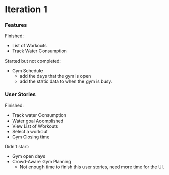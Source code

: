 # Iteration 1

### Features

Finished: 
- List of Workouts 
- Track Water Consumption 

Started but not completed: 
- Gym Schedule
    - add the days that the gym is open
    - add the static data to when the gym is busy. 

### User Stories

Finished:
- Track water Consumption
- Water goal Acomplished 
- View List of Workouts 
- Select a workout 
- Gym Closing time 

Didn't start: 

- Gym open days 
- Crowd-Aware Gym Planning
    - Not enough time to finish this user stories, need more time for the UI. 
